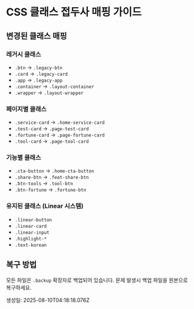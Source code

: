 
# CSS 클래스 접두사 매핑 가이드

## 변경된 클래스 매핑

### 레거시 클래스
- `.btn` → `.legacy-btn`
- `.card` → `.legacy-card`
- `.app` → `.legacy-app`
- `.container` → `.layout-container`
- `.wrapper` → `.layout-wrapper`

### 페이지별 클래스
- `.service-card` → `.home-service-card`
- `.test-card` → `.page-test-card`
- `.fortune-card` → `.page-fortune-card`
- `.tool-card` → `.page-tool-card`

### 기능별 클래스
- `.cta-button` → `.home-cta-button`
- `.share-btn` → `.feat-share-btn`
- `.btn-tools` → `.tool-btn`
- `.btn-fortune` → `.fortune-btn`

### 유지된 클래스 (Linear 시스템)
- `.linear-button`
- `.linear-card`
- `.linear-input`
- `.highlight-*`
- `.text-korean`

## 복구 방법
모든 파일은 `.backup` 확장자로 백업되어 있습니다.
문제 발생시 백업 파일을 원본으로 복구하세요.

생성일: 2025-08-10T04:18:18.076Z
